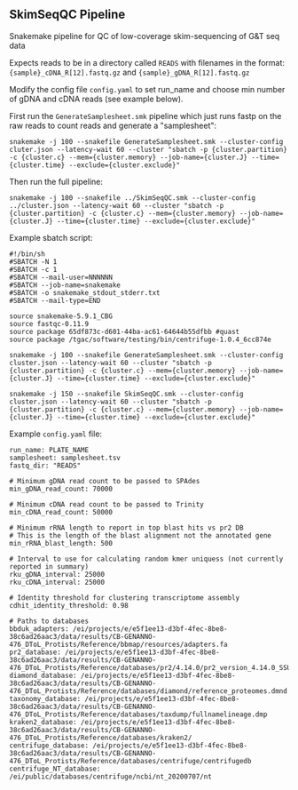 ## SkimSeqQC Pipeline
Snakemake pipeline for QC of low-coverage skim-sequencing of G&amp;T seq data

Expects reads to be in a directory called `READS` with filenames in the format: `{sample}_cDNA_R[12].fastq.gz` and `{sample}_gDNA_R[12].fastq.gz`



Modify the config file `config.yaml` to set run_name and choose min number of gDNA and cDNA reads (see example below).

First run the `GenerateSamplesheet.smk` pipeline which just runs fastp on the raw reads to count reads and generate a "samplesheet":



```
snakemake -j 100 --snakefile GenerateSamplesheet.smk --cluster-config cluter.json --latency-wait 60 --cluster "sbatch -p {cluster.partition} -c {cluster.c} --mem={cluster.memory} --job-name={cluster.J} --time={cluster.time} --exclude={cluster.exclude}"
```

Then run the full pipeline:

```
snakemake -j 100 --snakefile ../SkimSeqQC.smk --cluster-config ../cluster.json --latency-wait 60 --cluster "sbatch -p {cluster.partition} -c {cluster.c} --mem={cluster.memory} --job-name={cluster.J} --time={cluster.time} --exclude={cluster.exclude}"
```


Example sbatch script:

```
#!/bin/sh   
#SBATCH -N 1
#SBATCH -c 1
#SBATCH --mail-user=NNNNNN
#SBATCH --job-name=snakemake
#SBATCH -o snakemake_stdout_stderr.txt
#SBATCH --mail-type=END

source snakemake-5.9.1_CBG
source fastqc-0.11.9
source package 65df873c-d601-44ba-ac61-64644b55dfbb #quast
source package /tgac/software/testing/bin/centrifuge-1.0.4_6cc874e

snakemake -j 100 --snakefile GenerateSamplesheet.smk --cluster-config cluster.json --latency-wait 60 --cluster "sbatch -p {cluster.partition} -c {cluster.c} --mem={cluster.memory} --job-name={cluster.J} --time={cluster.time} --exclude={cluster.exclude}"
 
snakemake -j 150 --snakefile SkimSeqQC.smk --cluster-config cluster.json --latency-wait 60 --cluster "sbatch -p {cluster.partition} -c {cluster.c} --mem={cluster.memory} --job-name={cluster.J} --time={cluster.time} --exclude={cluster.exclude}"

```


Example `config.yaml` file:

```
run_name: PLATE_NAME
samplesheet: samplesheet.tsv
fastq_dir: "READS"

# Minimum gDNA read count to be passed to SPAdes
min_gDNA_read_count: 70000

# Minimum cDNA read count to be passed to Trinity
min_cDNA_read_count: 50000

# Minimum rRNA length to report in top blast hits vs pr2 DB
# This is the length of the blast alignment not the annotated gene
min_rRNA_blast_length: 500

# Interval to use for calculating random kmer uniquess (not currently reported in summary)
rku_gDNA_interval: 25000
rku_cDNA_interval: 25000

# Identity threshold for clustering transcriptome assembly
cdhit_identity_threshold: 0.98

# Paths to databases
bbduk_adapters: /ei/projects/e/e5f1ee13-d3bf-4fec-8be8-38c6ad26aac3/data/results/CB-GENANNO-476_DToL_Protists/Reference/bbmap/resources/adapters.fa
pr2_database: /ei/projects/e/e5f1ee13-d3bf-4fec-8be8-38c6ad26aac3/data/results/CB-GENANNO-476_DToL_Protists/Reference/databases/pr2/4.14.0/pr2_version_4.14.0_SSU_taxo_long.fasta
diamond_database: /ei/projects/e/e5f1ee13-d3bf-4fec-8be8-38c6ad26aac3/data/results/CB-GENANNO-476_DToL_Protists/Reference/databases/diamond/reference_proteomes.dmnd
taxonomy_database: /ei/projects/e/e5f1ee13-d3bf-4fec-8be8-38c6ad26aac3/data/results/CB-GENANNO-476_DToL_Protists/Reference/databases/taxdump/fullnamelineage.dmp
kraken2_database: /ei/projects/e/e5f1ee13-d3bf-4fec-8be8-38c6ad26aac3/data/results/CB-GENANNO-476_DToL_Protists/Reference/databases/kraken2/
centrifuge_database: /ei/projects/e/e5f1ee13-d3bf-4fec-8be8-38c6ad26aac3/data/results/CB-GENANNO-476_DToL_Protists/Reference/databases/centrifuge/centrifugedb
centrifuge_NT_database: /ei/public/databases/centrifuge/ncbi/nt_20200707/nt
```
